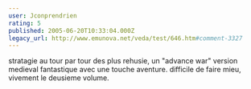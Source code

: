 ```yaml
---
user: Jconprendrien
rating: 5
published: 2005-06-20T10:33:04.000Z
legacy_url: http://www.emunova.net/veda/test/646.htm#comment-3327
---
```

stratagie au tour par tour des plus rehusie, un "advance war" version medieval fantastique avec une touche aventure. difficile de faire mieu, vivement le deusieme volume.